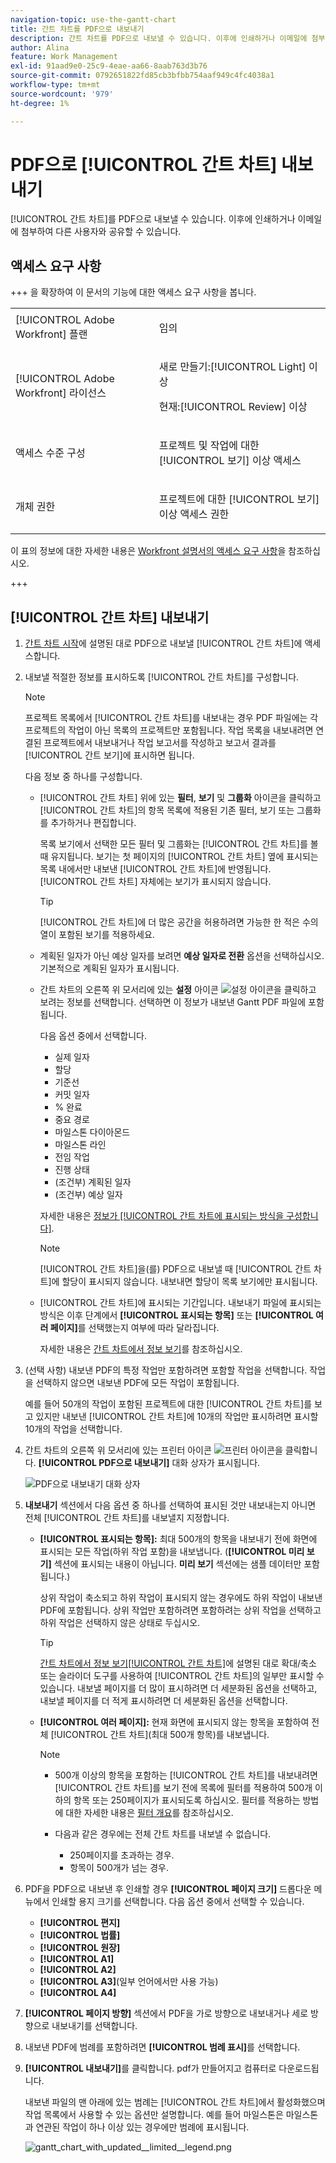 ```yaml
---
navigation-topic: use-the-gantt-chart
title: 간트 차트를 PDF으로 내보내기
description: 간트 차트를 PDF으로 내보낼 수 있습니다. 이후에 인쇄하거나 이메일에 첨부하여 다른 사용자와 공유할 수 있습니다.
author: Alina
feature: Work Management
exl-id: 91aad9e0-25c9-4eae-aa66-8aab763d3b76
source-git-commit: 0792651822fd85cb3bfbb754aaf949c4fc4038a1
workflow-type: tm+mt
source-wordcount: '979'
ht-degree: 1%

---
```


# PDF으로 [!UICONTROL 간트 차트] 내보내기

<!--Audited: 5/2025-->

[!UICONTROL 간트 차트]를 PDF으로 내보낼 수 있습니다. 이후에 인쇄하거나 이메일에 첨부하여 다른 사용자와 공유할 수 있습니다.

## 액세스 요구 사항

+++ 을 확장하여 이 문서의 기능에 대한 액세스 요구 사항을 봅니다.

<table style="table-layout:auto"> 
 <col> 
 <col> 
 <tbody> 
  <tr> 
   <td role="rowheader">[!UICONTROL Adobe Workfront] 플랜</td> 
   <td> <p>임의 </p> </td> 
  </tr> 
  <tr> 
   <td role="rowheader">[!UICONTROL Adobe Workfront] 라이선스</td> 
   <td> <p>새로 만들기:[!UICONTROL Light] 이상</p>
   <p>현재:[!UICONTROL Review] 이상</p> </td> 
  </tr> 
  <tr> 
   <td role="rowheader">액세스 수준 구성</td> 
   <td> <p>프로젝트 및 작업에 대한 [!UICONTROL 보기] 이상 액세스</p> </td> 
  </tr> 
  <tr> 
   <td role="rowheader">개체 권한</td> 
   <td> <p>프로젝트에 대한 [!UICONTROL 보기] 이상 액세스 권한</p> </td> 
  </tr> 
 </tbody> 
</table>

이 표의 정보에 대한 자세한 내용은 [Workfront 설명서의 액세스 요구 사항](/help/quicksilver/administration-and-setup/add-users/access-levels-and-object-permissions/access-level-requirements-in-documentation.md)을 참조하십시오.

+++

## [!UICONTROL 간트 차트] 내보내기

1. [간트 차트 시작](../../../manage-work/gantt-chart/use-the-gantt-chart/get-started-with-gantt.md)에 설명된 대로 PDF으로 내보낼 [!UICONTROL 간트 차트]에 액세스합니다.
1. 내보낼 적절한 정보를 표시하도록 [!UICONTROL 간트 차트]를 구성합니다.

   >[!NOTE]
   >
   >프로젝트 목록에서 [!UICONTROL 간트 차트]를 내보내는 경우 PDF 파일에는 각 프로젝트의 작업이 아닌 목록의 프로젝트만 포함됩니다. 작업 목록을 내보내려면 연결된 프로젝트에서 내보내거나 작업 보고서를 작성하고 보고서 결과를 [!UICONTROL 간트 보기]에 표시하면 됩니다.

   다음 정보 중 하나를 구성합니다.

   * [!UICONTROL 간트 차트] 위에 있는 **필터**, **보기** 및 **그룹화** 아이콘을 클릭하고 [!UICONTROL 간트 차트]의 항목 목록에 적용된 기존 필터, 보기 또는 그룹화를 추가하거나 편집합니다.

     목록 보기에서 선택한 모든 필터 및 그룹화는 [!UICONTROL 간트 차트]를 볼 때 유지됩니다. 보기는 첫 페이지의 [!UICONTROL 간트 차트] 옆에 표시되는 목록 내에서만 내보낸 [!UICONTROL 간트 차트]에 반영됩니다. [!UICONTROL 간트 차트] 자체에는 보기가 표시되지 않습니다.

     >[!TIP]
     >
     >[!UICONTROL 간트 차트]에 더 많은 공간을 허용하려면 가능한 한 적은 수의 열이 포함된 보기를 적용하세요.

   * 계획된 일자가 아닌 예상 일자를 보려면 **예상 일자로 전환** 옵션을 선택하십시오. 기본적으로 계획된 일자가 표시됩니다.

   * 간트 차트의 오른쪽 위 모서리에 있는 **설정** 아이콘 ![설정 아이콘](assets/settings-icon.png)을 클릭하고 보려는 정보를 선택합니다. 선택하면 이 정보가 내보낸 Gantt PDF 파일에 포함됩니다.

     다음 옵션 중에서 선택합니다.

      * 실제 일자
      * 할당
      * 기준선
      * 커밋 일자
      * % 완료
      * 중요 경로
      * 마일스톤 다이아몬드
      * 마일스톤 라인
      * 전임 작업
      * 진행 상태
      * (조건부) 계획된 일자
      * (조건부) 예상 일자

     자세한 내용은   [정보가 [!UICONTROL 간트 차트에 표시되는 방식을 구성합니다]](../../../manage-work/gantt-chart/use-the-gantt-chart/configure-info-on-gantt-chart.md).

     >[!NOTE]
     >
     > [!UICONTROL 간트 차트]을(를) PDF으로 내보낼 때 [!UICONTROL 간트 차트]에 할당이 표시되지 않습니다. 내보내면 할당이 목록 보기에만 표시됩니다.

   * [!UICONTROL 간트 차트]에 표시되는 기간입니다. 내보내기 파일에 표시되는 방식은 이후 단계에서 **[!UICONTROL 표시되는 항목]** 또는 **[!UICONTROL 여러 페이지]**&#x200B;를 선택했는지 여부에 따라 달라집니다.

     자세한 내용은 [간트 차트에서 정보 보기](../../../manage-work/gantt-chart/use-the-gantt-chart/view-info-in-gantt.md)를 참조하십시오.



1. (선택 사항) 내보낸 PDF의 특정 작업만 포함하려면 포함할 작업을 선택합니다. 작업을 선택하지 않으면 내보낸 PDF에 모든 작업이 포함됩니다.

   예를 들어 50개의 작업이 포함된 프로젝트에 대한 [!UICONTROL 간트 차트]를 보고 있지만 내보낸 [!UICONTROL 간트 차트]에 10개의 작업만 표시하려면 표시할 10개의 작업을 선택합니다.

1. 간트 차트의 오른쪽 위 모서리에 있는 프린터 아이콘 ![프린터 아이콘](assets/printer-icon.png)을 클릭합니다.
**[!UICONTROL PDF으로 내보내기]** 대화 상자가 표시됩니다.

   ![PDF으로 내보내기 대화 상자](assets/exported-gantt-ui-350x225.png)

1. **내보내기** 섹션에서 다음 옵션 중 하나를 선택하여 표시된 것만 내보내는지 아니면 전체 [!UICONTROL 간트 차트]를 내보낼지 지정합니다.

   * **[!UICONTROL 표시되는 항목]:** 최대 500개의 항목을 내보내기 전에 화면에 표시되는 모든 작업(하위 작업 포함)을 내보냅니다. (**[!UICONTROL 미리 보기]** 섹션에 표시되는 내용이 아닙니다. **미리 보기** 섹션에는 샘플 데이터만 포함됩니다.)

     상위 작업이 축소되고 하위 작업이 표시되지 않는 경우에도 하위 작업이 내보낸 PDF에 포함됩니다. 상위 작업만 포함하려면 포함하려는 상위 작업을 선택하고 하위 작업은 선택하지 않은 상태로 두십시오.

     >[!TIP]
     >
     >[간트 차트에서 정보 보기[!UICONTROL 간트 차트]](../../../manage-work/gantt-chart/use-the-gantt-chart/view-info-in-gantt.md)에 설명된 대로 확대/축소 또는 슬라이더 도구를 사용하여 [!UICONTROL 간트 차트]의 일부만 표시할 수 있습니다. 내보낼 페이지를 더 많이 표시하려면 더 세분화된 옵션을 선택하고, 내보낼 페이지를 더 적게 표시하려면 더 세분화된 옵션을 선택합니다.


   * **[!UICONTROL 여러 페이지]:** 현재 화면에 표시되지 않는 항목을 포함하여 전체 [!UICONTROL 간트 차트]&#x200B;(최대 500개 항목)를 내보냅니다.

     >[!NOTE]
     >
     >* 500개 이상의 항목을 포함하는 [!UICONTROL 간트 차트]를 내보내려면 [!UICONTROL 간트 차트]를 보기 전에 목록에 필터를 적용하여 500개 이하의 항목 또는 250페이지가 표시되도록 하십시오. 필터를 적용하는 방법에 대한 자세한 내용은 [필터 개요](../../../reports-and-dashboards/reports/reporting-elements/filters-overview.md)를 참조하십시오.
     >
     >
     >* 다음과 같은 경우에는 전체 간트 차트를 내보낼 수 없습니다.
     >   
     >   * 250페이지를 초과하는 경우.
     >   * 항목이 500개가 넘는 경우.


1. PDF을 PDF으로 내보낸 후 인쇄할 경우 **[!UICONTROL 페이지 크기]** 드롭다운 메뉴에서 인쇄할 용지 크기를 선택합니다.
다음 옵션 중에서 선택할 수 있습니다.

   * **[!UICONTROL 편지]**
   * **[!UICONTROL 법률]**
   * **[!UICONTROL 원장]**
   * **[!UICONTROL A1]**
   * **[!UICONTROL A2]**
   * **[!UICONTROL A3]**(일부 언어에서만 사용 가능)
   * **[!UICONTROL A4]**
1. **[!UICONTROL 페이지 방향]** 섹션에서 PDF을 가로 방향으로 내보내거나 세로 방향으로 내보내기를 선택합니다.
1. 내보낸 PDF에 범례를 포함하려면 **[!UICONTROL 범례 표시]**&#x200B;를 선택합니다.
1. **[!UICONTROL 내보내기]**&#x200B;를 클릭합니다. pdf가 만들어지고 컴퓨터로 다운로드됩니다.

   내보낸 파일의 맨 아래에 있는 범례는 [!UICONTROL 간트 차트]에서 활성화했으며 작업 목록에서 사용할 수 있는 옵션만 설명합니다. 예를 들어 마일스톤은 마일스톤과 연관된 작업이 하나 이상 있는 경우에만 범례에 표시됩니다.

   ![gantt_chart_with_updated__limited__legend.png](assets/gantt-chart-with-updated--limited--legend-350x271.png)
